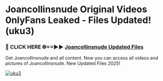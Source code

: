 # Joancollinsnude Original Videos 0nlyFans Leaked - Files Updated! (uku3)

<h3>🔴 CLICK HERE 🌐==►► <a href="https://tinyurl.com/y5r63du9" rel="nofollow">Joancollinsnude Updated Files</a></h3>

Get Joancollinsnude and all content. Now you can access all videos and pictures of Joancollinsnude. New Updated Files 2025!

[![uku3](https://i.imgur.com/UVo9nyh.gif)](https://tinyurl.com/y5r63du9)